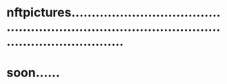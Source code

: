 # nftpictures.......................................................................................................................
# soon......
